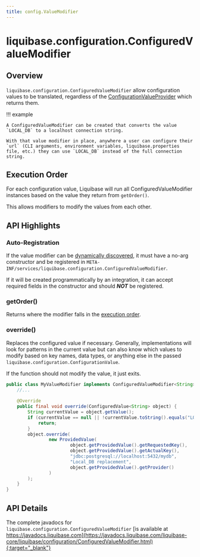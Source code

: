 ```yaml
---
title: config.ValueModifier
---
```


# liquibase.configuration.ConfiguredValueModifier

## Overview

`liquibase.configuration.ConfiguredValueModifier` allow configuration values to be translated, regardless of the [ConfigurationValueProvider](configuration-configurationvalueprovider.md) which returns them.

!!! example

    A ConfiguredValueModifier can be created that converts the value `LOCAL_DB` to a localhost connection string. 

    With that value modifier in place, anywhere a user can configure their `url` (CLI arguments, environment variables, liquibase.properties file, etc.) they can use `LOCAL_DB` instead of the full connection string.  

## Execution Order

For each configuration value, Liquibase will run all ConfiguredValueModifier instances based on the value they return from `getOrder()`. 

This allows modifiers to modify the values from each other.

## API Highlights

### Auto-Registration

If the value modifier can be [dynamically discovered](../architecture/service-discovery.md), it must have a no-arg constructor and be registered in `META-INF/services/liquibase.configuration.ConfiguredValueModifier`.

If it will be created programmatically by an integration, it can accept required fields in the constructor and should **_NOT_** be registered.

### getOrder()

Returns where the modifier falls in the [execution order](#execution-order).

### override()

Replaces the configured value if necessary. Generally, implementations will look for patterns in the current value but can also know which values to modify based on key names, data types, or anything else in the passed `liquibase.configuration.ConfigurationValue`.

If the function should not modify the value, it just exits.

```java
public class MyValueModifier implements ConfiguredValueModifier<String> {
    //...
    
    @Override
    public final void override(ConfiguredValue<String> object) {
        String currentValue = object.getValue();
        if (currentValue == null || !currentValue.toString().equals("LOCAL_DB")) {
            return;
        }
        object.override(
                new ProvidedValue(
                        object.getProvidedValue().getRequestedKey(),
                        object.getProvidedValue().getActualKey(),
                        "jdbc:postgresql://localhost:5432/mydb",
                        "Local_DB replacement",
                        object.getProvidedValue().getProvider()
                )
        );
    }
}
```


## API Details

The complete javadocs for `liquibase.configuration.ConfiguredValueModifier` [is available at https://javadocs.liquibase.com](https://javadocs.liquibase.com/liquibase-core/liquibase/configuration/ConfiguredValueModifier.html){:target="_blank"}

